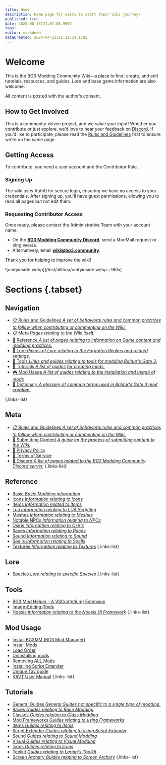 ```yaml
---
title: Home
description: Home page for users to start their wiki journey!
published: true
date: 2025-08-15T21:07:08.999Z
tags: 
editor: markdown
dateCreated: 2024-04-23T21:32:24.179Z
---
```


# Welcome  

This is the BG3 Modding Community Wiki—a place to find, create, and edit tutorials, resources, and guides. Lore and base game information are also welcome.

All content is posted with the author’s consent.  

## How to Get Involved  
This is a community-driven project, and we value your input! Whether you contribute or just explore, we’d love to hear your feedback on [Discord](https://discord.gg/bg3mods). If you’d like to participate, please read the [Rules and Guidelines](/meta/guidelines) first to ensure we're on the same page.  

## Getting Access  
To contribute, you need a user account and the Contributor Role.  

### Signing Up  
The wiki uses Auth0 for secure login, ensuring we have no access to your credentials. After signing up, you'll have guest permissions, allowing you to read all pages but not edit them.  

### Requesting Contributor Access  
Once ready, please contact the Administrative Team with your account name:  

- On the **[BG3 Modding Community Discord](https://discord.gg/bg3mods)**, send a ModMail request or ping `@Admin`.  
- Alternatively, email **wiki@bg3.community**.  

Thank you for helping to improve the wiki!

![cmtyinside.webp](/test/alithea/cmtyinside.webp =160x)



# Sections {.tabset}

## Navigation
- [:clipboard: Rules and Guidelines *A set of behavioral rules and common practices to follow when contributing or commenting on the Wiki.*](/meta/guidelines)
- [:clipboard: Meta *Pages relating to the Wiki itself.*](/meta/guidelines)
- [:blue_book: Reference *A list of pages relating to information on Game content and modding practices.*](/Information)
- [:orange_book: Lore *Pieces of Lore relating to the Forgotten Realms and related settings.*](/Lore)
- [:green_book: Tools *Links and guides relating to tools for modding Baldur's Gate 3.*](/Tools)
- [:closed_book: Tutorials *A list of guides for creating mods.*](/Tutorials)
- [:video_game: Mod Usage *A list of guides relating to the installation and usage of mods*](/Tutorials/Mod-Use)
- [:notebook: Dictionary *A glossary of common terms used in Baldur's Gate 3 mod creation.*](/Information/dictionary)

{.links-list}

## Meta
- [:clipboard: Rules and Guidelines *A set of behavioral rules and common practices to follow when contributing or commenting on the Wiki.*](/meta/guidelines)
- [:memo: Submitting Content *A guide on the process of submitting content to the Wiki.*](/meta/submitting-content)
- [:bookmark_tabs: Privacy Policy](/meta/privacy-policy)
- [:page_with_curl: Terms of Service](/meta/terms-of-service)
- [:speech_balloon: Discord *A list of pages related to the BG3 Modding Community Discord server.*](/meta/discord)
{.links-list}

## Reference
- [Basic *Basic Modding information*](Information/Basic)
- [Icons *Information relating to Icons*](Information/Icons)
- [Items *Information related to Items*](/Information/Items)
- [Lua *Information relating to LUA Scripting*](Information/Lua)
- [Meshes *Information relating to Meshes*](Information/Meshes)
- [Notable NPCs *Information relating to NPCs*](Information/Notable-NPCs)
- [Osiris *Information relating to Osiris*](Information/Osiris)
- [Races *Information relating to Races*](https://wiki.bg3.community/en/Information/races)
- [Sound *Information relating to Sound*](Information/Sound)
- [Spells *Information relating to Spells*](Information/Spells)
- [Textures *Information relating to Textures*](Information/Textures)
{.links-list}

## Lore
- [Species *Lore relating to specific Species*](Lore/Species)
{.links-list}

## Tools
- [BG3 Mod Helper - A VSCod(e/ium) Extension](/Tools/bg3-mod-helper)
- [Image-Editing-Tools](/Tools/Image-Editing-Tools)
- [Noesis *Information relating to the Noesis UI Framework*](/Tools/What-Is-Noesis)
{.links-list}

## Mod Usage
- [Install BG3MM (BG3 Mod Manager)](Tutorials/Mod-Use/Installation-Of-BG3MM)
- [Install Mods](Tutorials/Mod-Use/BG3-Mod-Types-and-how-to-install-them)
- [Load Order](/Tutorials/Mod-Use/general-load-order)
- [Uninstalling mods](/Tutorials/Mod-Use/Removing-mods-from-a-save)
- [Removing ALL Mods](/Tutorials/Mod-Use/How-to-remove-mods)
- [Installing Script Extender](/Tutorials/Mod-Use/How-to-install-Script-Extender)
- [Unique Tav guide](/Tutorials/Mod-Use/Unique-Tav-Everything-you-need-to-know)
- [KAVT User Manual](/Tutorials/Mod-Use/KAVT-User-Manual)
{.links-list}

## Tutorials
- [General Guides *General Guides not specific to a single type of modding.*](Tutorials/General)
- [Races *Guides relating to Race Modding*](Tutorials/Races)
- [Classes *Guides relating to Class Modding*](Tutorials/Classes)
- [Mod Frameworks *Guides relating to using Frameworks*](Tutorials/Mod-Frameworks)
- [Items *Guides relating to Items*](Tutorials/Items)
- [Script Extender *Guides relating to using Script Extender*](Tutorials/ScriptExtender)
- [Sound *Guides relating to Sound Modding*](/Tutorials/Sound)
- [Visual *Guides relating to Visual Modding*](Tutorials/Visual)
- [Icons *Guides relating to Icons*](Tutorials/Icons)
- [Toolkit *Guides relating to Larian's Toolkit*](/Tutorials/Toolkit)
- [Screen Archery *Guides relating to Screen Archery*](/Tutorials/Screen-Archery)
{.links-list}
